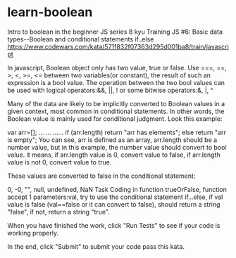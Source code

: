 # learn-boolean
Intro to boolean in the beginner JS series
8 kyu
Training JS #6: Basic data types--Boolean and conditional statements if..else
https://www.codewars.com/kata/571f832f07363d295d001ba8/train/javascript 

In javascript, Boolean object only has two value, true or false. Use ===, ==, >, <, >=, <= between two variables(or constant), the result of such an expression is a bool value. The operation between the two bool values can be used with logical operators:&&, ||, ! or some bitwise operators:&, |, ^

Many of the data are likely to be implicitly converted to Boolean values in a given context, most common in conditional statements. In other words, the Boolean value is mainly used for conditional judgment. Look this example:

var arr=[];
...
...
......
if (arr.length) return "arr has elements";
else            return "arr is empty";
You can see, arr is defined as an array, arr.length should be a number value, but in this example, the number value should convert to bool value. it means, if arr.length value is 0, convert value to false, if arr.length value is not 0, convert value to true.

These values are converted to false in the conditional statement:

0, -0, "", null, undefined, NaN
Task
Coding in function trueOrFalse, function accept 1 parameters:val, try to use the conditional statement if...else, if val value is false (val==false or it can convert to false), should return a string "false", if not, return a string "true".

When you have finished the work, click "Run Tests" to see if your code is working properly.

In the end, click "Submit" to submit your code pass this kata.
